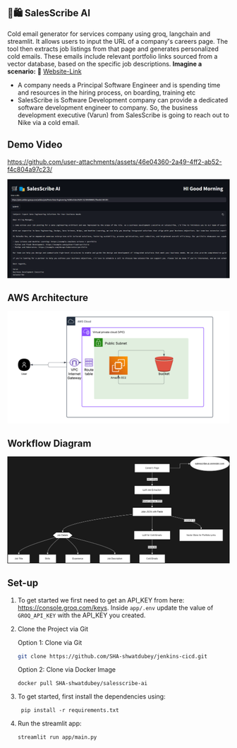  
## 🛒🛍️ SalesScribe AI
Cold email generator for services company using groq, langchain and streamlit. It allows users to input the URL of a company's careers page. The tool then extracts job listings from that page and generates personalized cold emails. These emails include relevant portfolio links sourced from a vector database, based on the specific job descriptions. 
**Imagine a scenario:** 🔗 [Website-Link](http://65.2.6.179:8501/)

- A company needs a Principal Software Engineer and is spending time and resources in the hiring process, on boarding, training etc
- SalesScribe is Software Development company can provide a dedicated software development engineer to company. So, the business development executive (Varun) from SalesScribe is going to reach out to Nike via a cold email.

## Demo Video
 https://github.com/user-attachments/assets/46e04360-2a49-4ff2-ab52-f4c804a97c23/ 


![img.png](images/DemoImg.png)

## AWS Architecture
![img.png](images/SalesScribe.png)

## Workflow Diagram
![img.png](images/architecture.png)

## Set-up
1. To get started we first need to get an API_KEY from here: https://console.groq.com/keys. Inside `app/.env` update the value of `GROQ_API_KEY` with the API_KEY you created. 

2. Clone the Project via Git

   Option 1: Clone via Git
   ```bash
   git clone https://github.com/SHA-shwatdubey/jenkins-cicd.git
   ```

   Option 2: Clone via Docker Image
   ```commandline
   docker pull SHA-shwatdubey/salesscribe-ai

    ```
       
4. To get started, first install the dependencies using:
    ```commandline
     pip install -r requirements.txt
    ```
   
5. Run the streamlit app:
   ```commandline
   streamlit run app/main.py
   ```
